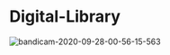 # Digital-Library

![bandicam-2020-09-28-00-56-15-563](https://user-images.githubusercontent.com/64209503/94375228-d430f100-012f-11eb-9725-8ed95cc29f55.gif)

